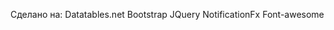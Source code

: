 Сделано на:
            Datatables.net
            Bootstrap
            JQuery
            NotificationFx
            Font-awesome
